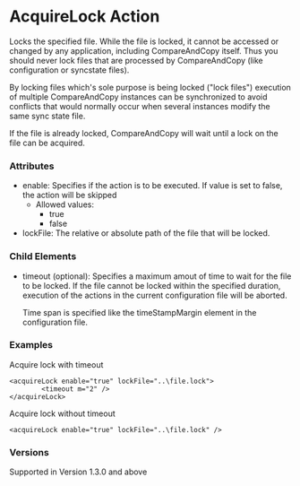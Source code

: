 AcquireLock Action
==================
Locks the specified file. While the file is locked, it cannot be accessed or
changed by any application, including CompareAndCopy itself. Thus you should never
lock files that are processed by CompareAndCopy (like configuration or syncstate
files).

By locking files which's sole purpose is being locked ("lock files") execution
of multiple CompareAndCopy instances can be synchronized to avoid conflicts that
would normally occur when several instances modify the same sync state file.

If the file is already locked, CompareAndCopy will wait until a lock on the file
can be acquired.


### Attributes
- enable: Specifies if the action is to be executed. If value is set to false,
  the action will be skipped
	- Allowed values:
		- true
		- false
- lockFile: The relative or absolute path of the file that will be locked.


### Child Elements
- timeout (optional): Specifies a maximum amout of time to wait for the file
  to be locked. If the file cannot be locked within the specified duration,
	execution of the actions in the current configuration file will be aborted.  

	Time span is specified like the timeStampMargin element in the configuration
	file.


### Examples
Acquire lock with timeout

	<acquireLock enable="true" lockFile="..\file.lock">
			<timeout m="2" />
	</acquireLock>

Acquire lock without timeout

	<acquireLock enable="true" lockFile="..\file.lock" />


### Versions
Supported in Version 1.3.0 and above
